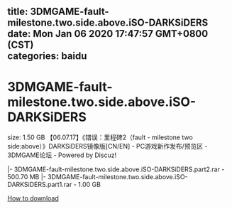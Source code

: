 
title: 3DMGAME-fault-milestone.two.side.above.iSO-DARKSiDERS
date: Mon Jan 06 2020 17:47:57 GMT+0800 (CST)    
categories: baidu
---

# 3DMGAME-fault-milestone.two.side.above.iSO-DARKSiDERS
size: 1.50 GB
 【06.07.17】《错误：里程碑2（fault - milestone two side:above）》DARKSiDERS镜像版[CN/EN] - PC游戏新作发布/预览区 - 3DMGAME论坛 - Powered by Discuz!
 
|- 3DMGAME-fault-milestone.two.side.above.iSO-DARKSiDERS.part2.rar - 500.70 MB
|- 3DMGAME-fault-milestone.two.side.above.iSO-DARKSiDERS.part1.rar - 1.00 GB

[How to download](https://bpcam.bemobtrk.com/go/2ceec3aa-1ca2-46d6-b9ff-aaa5c184517c?jno=1666)